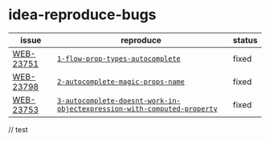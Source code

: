 # idea-reproduce-bugs

| issue          |                    reproduce                                                      |  status |
|----------------|-----------------------------------------------------------------------------------|---------|
| [WEB-23751][1] | [`1-flow-prop-types-autocomplete`][1path]                                         | fixed   |
| [WEB-23798][2] | [`2-autocomplete-magic-props-name`][2path]                                        | fixed   |
| [WEB-23753][3] | [`3-autocomplete-doesnt-work-in-objectexpression-with-computed-property`][3path]  | fixed   |


[1]: https://youtrack.jetbrains.com/issue/WEB-23751
[1path]: https://github.com/AveVlad/idea-reproduce-bugs/tree/master/1-flow-prop-types-autocomplete

[2]: https://youtrack.jetbrains.com/issue/WEB-23798
[2path]: https://github.com/AveVlad/idea-reproduce-bugs/tree/master/2-autocomplete-magic-props-name

[3]: https://youtrack.jetbrains.com/issue/WEB-23753
[3path]: https://github.com/AveVlad/idea-reproduce-bugs/tree/master/3-autocomplete-doesnt-work-in-objectexpression-with-computed-property

// test
